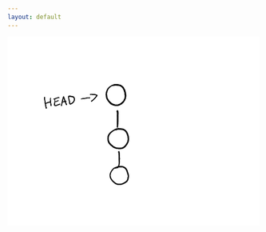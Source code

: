 ```yaml
---
layout: default
---
```


<div class="grid">
<img class="h-100 justify-self-center self-center" src="slides/ruphin-slides-open-source-workshop/images/head.png" alt="mobile-view">
</div>
